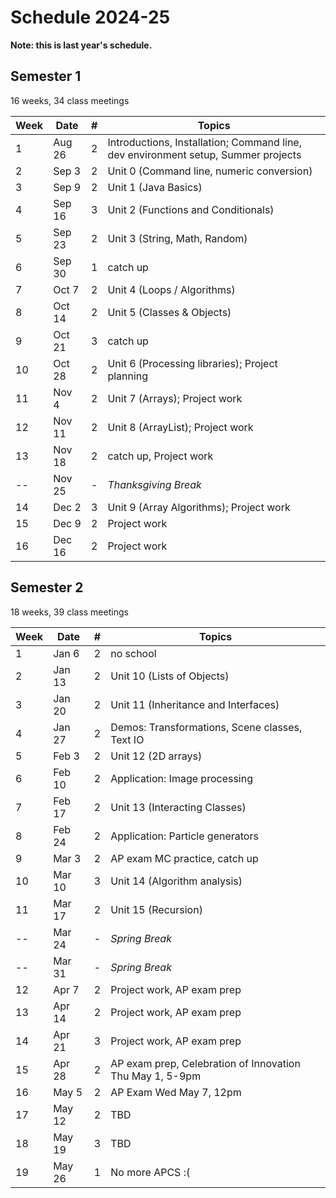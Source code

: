 # Schedule 2024-25

__Note: this is last year's schedule.__

## Semester 1

16 weeks, 34 class meetings

|Week|Date  |#|Topics|
|----|------|-|------|
|1   |Aug 26|2|Introductions, Installation; Command line, dev environment setup, Summer projects|
|2   |Sep 3 |2|Unit 0 (Command line, numeric conversion)|
|3   |Sep 9 |2|Unit 1 (Java Basics)|
|4   |Sep 16|3|Unit 2 (Functions and Conditionals)|
|5   |Sep 23|2|Unit 3 (String, Math, Random)|
|6   |Sep 30|1|catch up|
|7   |Oct 7 |2|Unit 4 (Loops / Algorithms)|
|8   |Oct 14|2|Unit 5 (Classes & Objects)|
|9   |Oct 21|3|catch up|
|10  |Oct 28|2|Unit 6 (Processing libraries); Project planning|
|11  |Nov 4 |2|Unit 7 (Arrays); Project work|
|12  |Nov 11|2|Unit 8 (ArrayList); Project work|
|13  |Nov 18|2|catch up, Project work|
|--  |Nov 25|-|_Thanksgiving Break_|
|14  |Dec 2 |3|Unit 9 (Array Algorithms); Project work|
|15  |Dec 9 |2|Project work|
|16  |Dec 16|2|Project work|

## Semester 2 

18 weeks, 39 class meetings

|Week|Date  |#|Topics|
|----|------|-|------|
|1   |Jan 6 |2|no school|
|2   |Jan 13|2|Unit 10 (Lists of Objects)|
|3   |Jan 20|2|Unit 11 (Inheritance and Interfaces)|
|4   |Jan 27|2|Demos: Transformations, Scene classes, Text IO|
|5   |Feb 3 |2|Unit 12 (2D arrays)|
|6   |Feb 10|2|Application: Image processing|
|7   |Feb 17|2|Unit 13 (Interacting Classes)|
|8   |Feb 24|2|Application: Particle generators|
|9   |Mar 3 |2|AP exam MC practice, catch up|
|10  |Mar 10|3|Unit 14 (Algorithm analysis)|
|11  |Mar 17|2|Unit 15 (Recursion)|
|--  |Mar 24|-|_Spring Break_|
|--  |Mar 31|-|_Spring Break_|
|12  |Apr 7 |2|Project work, AP exam prep|
|13  |Apr 14|2|Project work, AP exam prep|
|14  |Apr 21|3|Project work, AP exam prep|
|15  |Apr 28|2|AP exam prep, Celebration of Innovation Thu May 1, 5-9pm|
|16  |May 5 |2|AP Exam Wed May 7, 12pm|
|17  |May 12|2|TBD|
|18  |May 19|3|TBD|
|19  |May 26|1|No more APCS :(|


